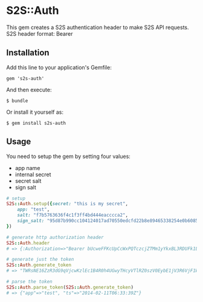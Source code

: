 # S2S::Auth

This gem creates a S2S authentication header to make S2S API requests.
S2S header format: Bearer <token>

## Installation

Add this line to your application's Gemfile:

    gem 's2s-auth'

And then execute:

    $ bundle

Or install it yourself as:

    $ gem install s2s-auth

## Usage

You need to setup the gem by setting four values:

* app name
* internal secret
* secret salt
* sign salt

```ruby
# setup
S2S::Auth.setup({secret: "this is my secret",
    app: "test",
    salt: "f7b5763636f4c1f3ff4bd444eacccca2",
    sign_salt: "95d87b990cc104124017ad70550edcfd22b8e89465338254e0b608592a9aac29"
})

# generate http authorization header
S2S::Auth.header
# => {:Authorization=>"Bearer bUcweFFKcUpCcWxPQTczcjZTMm1yYkxBL3RDUFk1L2xKVVY4VjU2R1EwbkExTE00eUI0RkxmNzFwbWM4WS8waS0tQ1hiUWVMZ0FwVVZCOGVqQVc5cFJGQT09--afa1f7353e789cc8fc1a332b0c355fb07a7efb03"}

# generate just the token
S2S::Auth.generate_token
# => "TWRsNE16ZzR3dG9qVjcwKzlEc1B4R0h4UGwyTHcyVTlRZ0szV0EybE1jV3R6VjF1WHpPSnNDcjRaRVdIeGFlYS0tT3FqQktYbmU2cVpvVzdTZzM3ditMdz09--09144f0202ef708622ac8d778cc062f5d62c22a3"

# parse the token
S2S::Auth.parse_token(S2S::Auth.generate_token)
# => {"app"=>"test", "ts"=>"2014-02-11T06:33:39Z"}
```
